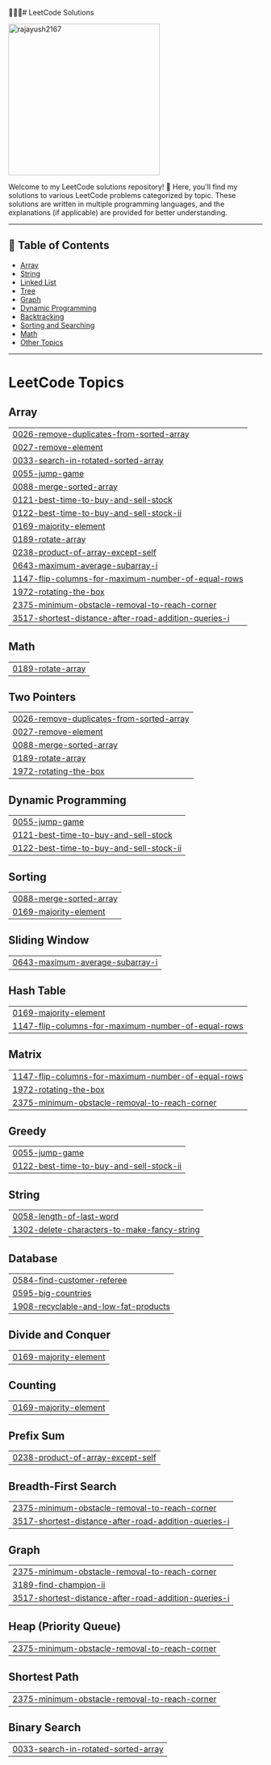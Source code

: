 👨🏽‍💻# LeetCode Solutions
<p><img align="center" src="https://media0.giphy.com/media/dZX3AduGrY3uJ7qCsx/giphy.gif?cid=6c09b952k3o2sqnytvs813mrma3bk8tpmo12nsncpof6m2qn&ep=v1_internal_gif_by_id&rid=giphy.gif&ct=g" width="300" alt="rajayush2167" /></p>


Welcome to my LeetCode solutions repository! 🚀 Here, you'll find my solutions to various LeetCode problems categorized by topic. These solutions are written in multiple programming languages, and the explanations (if applicable) are provided for better understanding. 

---

## 📝 Table of Contents

- [Array](#array)
- [String](#string)
- [Linked List](#linked-list)
- [Tree](#tree)
- [Graph](#graph)
- [Dynamic Programming](#dynamic-programming)
- [Backtracking](#backtracking)
- [Sorting and Searching](#sorting-and-searching)
- [Math](#math)
- [Other Topics](#other-topics)

---

<!---LeetCode Topics Start-->
# LeetCode Topics
## Array
|  |
| ------- |
| [0026-remove-duplicates-from-sorted-array](https://github.com/Rajayush2167/Leetcode_Sol/tree/master/0026-remove-duplicates-from-sorted-array) |
| [0027-remove-element](https://github.com/Rajayush2167/Leetcode_Sol/tree/master/0027-remove-element) |
| [0033-search-in-rotated-sorted-array](https://github.com/Rajayush2167/Leetcode_Sol/tree/master/0033-search-in-rotated-sorted-array) |
| [0055-jump-game](https://github.com/Rajayush2167/Leetcode_Sol/tree/master/0055-jump-game) |
| [0088-merge-sorted-array](https://github.com/Rajayush2167/Leetcode_Sol/tree/master/0088-merge-sorted-array) |
| [0121-best-time-to-buy-and-sell-stock](https://github.com/Rajayush2167/Leetcode_Sol/tree/master/0121-best-time-to-buy-and-sell-stock) |
| [0122-best-time-to-buy-and-sell-stock-ii](https://github.com/Rajayush2167/Leetcode_Sol/tree/master/0122-best-time-to-buy-and-sell-stock-ii) |
| [0169-majority-element](https://github.com/Rajayush2167/Leetcode_Sol/tree/master/0169-majority-element) |
| [0189-rotate-array](https://github.com/Rajayush2167/Leetcode_Sol/tree/master/0189-rotate-array) |
| [0238-product-of-array-except-self](https://github.com/Rajayush2167/Leetcode_Sol/tree/master/0238-product-of-array-except-self) |
| [0643-maximum-average-subarray-i](https://github.com/Rajayush2167/Leetcode_Sol/tree/master/0643-maximum-average-subarray-i) |
| [1147-flip-columns-for-maximum-number-of-equal-rows](https://github.com/Rajayush2167/Leetcode_Sol/tree/master/1147-flip-columns-for-maximum-number-of-equal-rows) |
| [1972-rotating-the-box](https://github.com/Rajayush2167/Leetcode_Sol/tree/master/1972-rotating-the-box) |
| [2375-minimum-obstacle-removal-to-reach-corner](https://github.com/Rajayush2167/Leetcode_Sol/tree/master/2375-minimum-obstacle-removal-to-reach-corner) |
| [3517-shortest-distance-after-road-addition-queries-i](https://github.com/Rajayush2167/Leetcode_Sol/tree/master/3517-shortest-distance-after-road-addition-queries-i) |
## Math
|  |
| ------- |
| [0189-rotate-array](https://github.com/Rajayush2167/Leetcode_Sol/tree/master/0189-rotate-array) |
## Two Pointers
|  |
| ------- |
| [0026-remove-duplicates-from-sorted-array](https://github.com/Rajayush2167/Leetcode_Sol/tree/master/0026-remove-duplicates-from-sorted-array) |
| [0027-remove-element](https://github.com/Rajayush2167/Leetcode_Sol/tree/master/0027-remove-element) |
| [0088-merge-sorted-array](https://github.com/Rajayush2167/Leetcode_Sol/tree/master/0088-merge-sorted-array) |
| [0189-rotate-array](https://github.com/Rajayush2167/Leetcode_Sol/tree/master/0189-rotate-array) |
| [1972-rotating-the-box](https://github.com/Rajayush2167/Leetcode_Sol/tree/master/1972-rotating-the-box) |
## Dynamic Programming
|  |
| ------- |
| [0055-jump-game](https://github.com/Rajayush2167/Leetcode_Sol/tree/master/0055-jump-game) |
| [0121-best-time-to-buy-and-sell-stock](https://github.com/Rajayush2167/Leetcode_Sol/tree/master/0121-best-time-to-buy-and-sell-stock) |
| [0122-best-time-to-buy-and-sell-stock-ii](https://github.com/Rajayush2167/Leetcode_Sol/tree/master/0122-best-time-to-buy-and-sell-stock-ii) |
## Sorting
|  |
| ------- |
| [0088-merge-sorted-array](https://github.com/Rajayush2167/Leetcode_Sol/tree/master/0088-merge-sorted-array) |
| [0169-majority-element](https://github.com/Rajayush2167/Leetcode_Sol/tree/master/0169-majority-element) |
## Sliding Window
|  |
| ------- |
| [0643-maximum-average-subarray-i](https://github.com/Rajayush2167/Leetcode_Sol/tree/master/0643-maximum-average-subarray-i) |
## Hash Table
|  |
| ------- |
| [0169-majority-element](https://github.com/Rajayush2167/Leetcode_Sol/tree/master/0169-majority-element) |
| [1147-flip-columns-for-maximum-number-of-equal-rows](https://github.com/Rajayush2167/Leetcode_Sol/tree/master/1147-flip-columns-for-maximum-number-of-equal-rows) |
## Matrix
|  |
| ------- |
| [1147-flip-columns-for-maximum-number-of-equal-rows](https://github.com/Rajayush2167/Leetcode_Sol/tree/master/1147-flip-columns-for-maximum-number-of-equal-rows) |
| [1972-rotating-the-box](https://github.com/Rajayush2167/Leetcode_Sol/tree/master/1972-rotating-the-box) |
| [2375-minimum-obstacle-removal-to-reach-corner](https://github.com/Rajayush2167/Leetcode_Sol/tree/master/2375-minimum-obstacle-removal-to-reach-corner) |
## Greedy
|  |
| ------- |
| [0055-jump-game](https://github.com/Rajayush2167/Leetcode_Sol/tree/master/0055-jump-game) |
| [0122-best-time-to-buy-and-sell-stock-ii](https://github.com/Rajayush2167/Leetcode_Sol/tree/master/0122-best-time-to-buy-and-sell-stock-ii) |
## String
|  |
| ------- |
| [0058-length-of-last-word](https://github.com/Rajayush2167/Leetcode_Sol/tree/master/0058-length-of-last-word) |
| [1302-delete-characters-to-make-fancy-string](https://github.com/Rajayush2167/Leetcode_Sol/tree/master/1302-delete-characters-to-make-fancy-string) |
## Database
|  |
| ------- |
| [0584-find-customer-referee](https://github.com/Rajayush2167/Leetcode_Sol/tree/master/0584-find-customer-referee) |
| [0595-big-countries](https://github.com/Rajayush2167/Leetcode_Sol/tree/master/0595-big-countries) |
| [1908-recyclable-and-low-fat-products](https://github.com/Rajayush2167/Leetcode_Sol/tree/master/1908-recyclable-and-low-fat-products) |
## Divide and Conquer
|  |
| ------- |
| [0169-majority-element](https://github.com/Rajayush2167/Leetcode_Sol/tree/master/0169-majority-element) |
## Counting
|  |
| ------- |
| [0169-majority-element](https://github.com/Rajayush2167/Leetcode_Sol/tree/master/0169-majority-element) |
## Prefix Sum
|  |
| ------- |
| [0238-product-of-array-except-self](https://github.com/Rajayush2167/Leetcode_Sol/tree/master/0238-product-of-array-except-self) |
## Breadth-First Search
|  |
| ------- |
| [2375-minimum-obstacle-removal-to-reach-corner](https://github.com/Rajayush2167/Leetcode_Sol/tree/master/2375-minimum-obstacle-removal-to-reach-corner) |
| [3517-shortest-distance-after-road-addition-queries-i](https://github.com/Rajayush2167/Leetcode_Sol/tree/master/3517-shortest-distance-after-road-addition-queries-i) |
## Graph
|  |
| ------- |
| [2375-minimum-obstacle-removal-to-reach-corner](https://github.com/Rajayush2167/Leetcode_Sol/tree/master/2375-minimum-obstacle-removal-to-reach-corner) |
| [3189-find-champion-ii](https://github.com/Rajayush2167/Leetcode_Sol/tree/master/3189-find-champion-ii) |
| [3517-shortest-distance-after-road-addition-queries-i](https://github.com/Rajayush2167/Leetcode_Sol/tree/master/3517-shortest-distance-after-road-addition-queries-i) |
## Heap (Priority Queue)
|  |
| ------- |
| [2375-minimum-obstacle-removal-to-reach-corner](https://github.com/Rajayush2167/Leetcode_Sol/tree/master/2375-minimum-obstacle-removal-to-reach-corner) |
## Shortest Path
|  |
| ------- |
| [2375-minimum-obstacle-removal-to-reach-corner](https://github.com/Rajayush2167/Leetcode_Sol/tree/master/2375-minimum-obstacle-removal-to-reach-corner) |
## Binary Search
|  |
| ------- |
| [0033-search-in-rotated-sorted-array](https://github.com/Rajayush2167/Leetcode_Sol/tree/master/0033-search-in-rotated-sorted-array) |
<!---LeetCode Topics End-->
